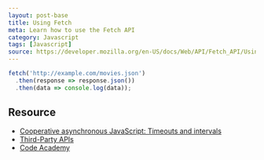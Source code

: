 ```yaml
---
layout: post-base
title: Using Fetch
meta: Learn how to use the Fetch API
category: Javascript
tags: [Javascript]
source: https://developer.mozilla.org/en-US/docs/Web/API/Fetch_API/Using_Fetch
---
```


```js
fetch('http://example.com/movies.json')
  .then(response => response.json())
  .then(data => console.log(data));
```

## Resource

- [Cooperative asynchronous JavaScript: Timeouts and intervals](https://developer.mozilla.org/en-US/docs/Web/API/Fetch_API/Using_Fetch)
- [Third-Party APIs](https://developer.mozilla.org/en-US/docs/Learn/JavaScript/Client-side_web_APIs/Third_party_APIs)
- [Code Academy](codecademy.com)
